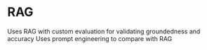 # RAG

Uses RAG with custom evaluation for validating groundedness and accuracy
Uses prompt engineering to compare with RAG
